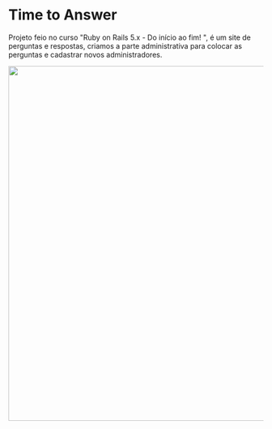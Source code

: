# Time to Answer

Projeto feio no curso "Ruby on Rails 5.x - Do início ao fim! ", é um site de perguntas e respostas, criamos a parte administrativa para colocar as perguntas e cadastrar novos administradores.
<p align="center">
  <img width="700" src="app/assets/to_readme/time.gif">
</p>
